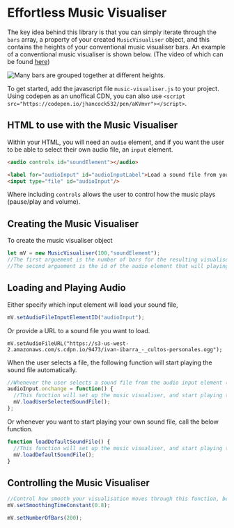 # Effortless Music Visualiser

The key idea behind this library is that you can simply iterate through the `bars` array, a property of your created `MusicVisualiser` object, and this contains the heights of your conventional music visualiser bars. An example of a conventional music visualiser is shown below. (The video of which can be found [here](https://www.youtube.com/watch?v=QBXrhgg9s0c))

![Many bars are grouped together at different heights.](https://img.youtube.com/vi/QBXrhgg9s0c/0.jpg)

To get started, add the javascript file `music-visualiser.js` to your project. Using codepen as an unoffical CDN, you can also use `<script src="https://codepen.io/jhancock532/pen/aKVmvr"></script>`.


## HTML to use with the Music Visualiser
Within your HTML, you will need an `audio` element, and if you want the user to be able to select their own audio file, an `input` element.
```html
<audio controls id="soundElement"></audio>

<label for="audioInput" id="audioInputLabel">Load a sound file from your computer. </label>
<input type="file" id="audioInput"/>
```
Where including `controls` allows the user to control how the music plays (pause/play and volume).


## Creating the Music Visualiser
To create the music visualiser object
```js
let mV = new MusicVisualiser(100,"soundElement");
//The first arguement is the number of bars for the resulting visualiser (This is the size of the bars array).
//The second arguement is the id of the audio element that will playing the music you want to visualise.
```


## Loading and Playing Audio
Either specify which input element will load your sound file,
```js
mV.setAudioFileInputElementID("audioInput");
```
Or provide a URL to a sound file you want to load.
```
mV.setAudioFileURL("https://s3-us-west-2.amazonaws.com/s.cdpn.io/9473/ivan-ibarra_-_cultos-personales.ogg");
```
When the user selects a file, the following function will start playing the sound file automatically.
```js
//Whenever the user selects a sound file from the audio input element (with id of audioInput).
audioInput.onchange = function() { 
  //This function will set up the music visualiser, and start playing the user's selected sound file.
  mV.loadUserSelectedSoundFile();
};
```
Or whenever you want to start playing your own sound file, call the below function.
```js
function loadDefaultSoundFile() {
  //This function will set up the music visualiser, and start playing the sound file specified by the audio file URL.
  mV.loadDefaultSoundFile();
}
```


## Controlling the Music Visualiser
```js
//Control how smooth your visualisation moves through this function, between 0 and 1.
mV.setSmoothingTimeConstant(0.8);

mV.setNumberOfBars(200);
```
